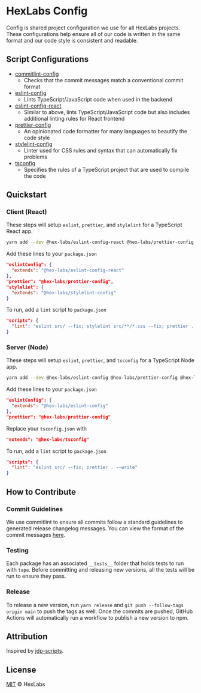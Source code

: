 # HexLabs Config

Config is shared project configuration we use for all HexLabs projects. These configurations help
ensure all of our code is written in the same format and our code style is consistent and readable.

## Script Configurations

- [commitlint-config](./packages/commitlint-config)
  - Checks that the commit messages match a conventional commit format
- [eslint-config](./packages/eslint-config)
  - Lints TypeScript/JavaScript code when used in the backend
- [eslint-config-react](./packages/eslint-config-react)
  - Similar to above, lints TypeScript/JavaScript code but also includes additional linting rules
    for React frontend
- [prettier-config](./packages/prettier-config)
  - An opinionated code formatter for many languages to beautify the code style
- [stylelint-config](./packages/stylelint-config)
  - Linter used for CSS rules and syntax that can automatically fix problems
- [tsconfig](./packages/tsconfig)
  - Specifies the rules of a TypeScript project that are used to compile the code

## Quickstart

### Client (React)

These steps will setup `eslint`, `prettier`, and `stylelint` for a TypeScript React app.

```bash
yarn add --dev @hex-labs/eslint-config-react @hex-labs/prettier-config @hex-labs/stylelint-config eslint prettier stylelint
```

Add these lines to your `package.json`

```json
"eslintConfig": {
  "extends": "@hex-labs/eslint-config-react"
},
"prettier": "@hex-labs/prettier-config",
"stylelint": {
  "extends": "@hex-labs/stylelint-config"
}
```

To run, add a `lint` script to `package.json`

```json
"scripts": {
  "lint": "eslint src/ --fix; stylelint src/**/*.css --fix; prettier . --write"
}
```

### Server (Node)

These steps will setup `eslint`, `prettier`, and `tsconfig` for a TypeScript Node app.

```bash
yarn add --dev @hex-labs/eslint-config @hex-labs/prettier-config @hex-labs/tsconfig eslint prettier
```

Add these lines to your `package.json`

```json
"eslintConfig": {
  "extends": "@hex-labs/eslint-config"
},
"prettier": "@hex-labs/prettier-config"
```

Replace your `tsconfig.json` with

```json
"extends": "@hex-labs/tsconfig"
```

To run, add a `lint` script to `package.json`

```json
"scripts": {
  "lint": "eslint src/ --fix; prettier . --write"
}
```

## How to Contribute

### Commit Guidelines

We use commitlint to ensure all commits follow a standard guidelines to generated release changelog
messages. You can view the format of the commit messages
[here](https://github.com/angular/angular/blob/main/CONTRIBUTING.md#-commit-message-format).

### Testing

Each package has an associated `__tests__` folder that holds tests to run with `tape`. Before
committing and releasing new versions, all the tests will be run to ensure they pass.

### Release

To release a new version, run `yarn release` and `git push --follow-tags origin main` to push the
tags as well. Once the commits are pushed, GitHub Actions will automatically run a workflow to
publish a new version to npm.

## Attribution

Inspired by [jdp-scripts](https://github.com/john-d-pelingo/jdp-scripts).

## License

[MIT](LICENSE) &copy; HexLabs
